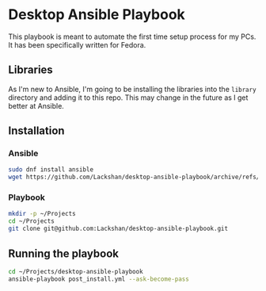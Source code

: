 # Desktop Ansible Playbook
This playbook is meant to automate the first time setup process for my PCs. It has been specifically written for Fedora.

## Libraries
As I'm new to Ansible, I'm going to be installing the libraries into the ```library``` directory and adding it to this repo. This may change in the future as I get better at Ansible.

## Installation
### Ansible
```bash
sudo dnf install ansible
wget https://github.com/Lackshan/desktop-ansible-playbook/archive/refs/heads/master.zip
```

### Playbook
```bash
mkdir -p ~/Projects
cd ~/Projects
git clone git@github.com:Lackshan/desktop-ansible-playbook.git
```

## Running the playbook
```bash
cd ~/Projects/desktop-ansible-playbook
ansible-playbook post_install.yml --ask-become-pass
```
